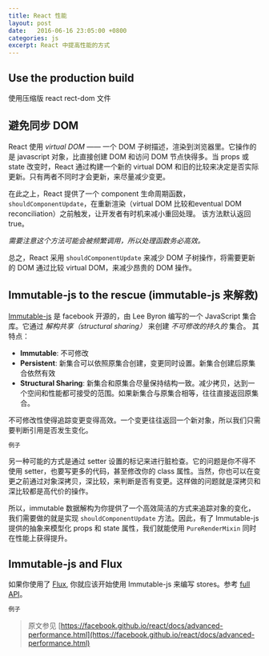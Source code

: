 ```yaml
---
title: React 性能
layout: post
date:   2016-06-16 23:05:00 +0800
categories: js
excerpt: React 中提高性能的方式
---
```


## Use the production build

使用压缩版 react rect-dom 文件

## 避免同步 DOM

React 使用 *virtual DOM* —— 一个 DOM 子树描述，渲染到浏览器里。它操作的是 javascript 对象，比直接创建 DOM 和访问 DOM 节点快得多。当 props 或 state 改变时，React 通过构建一个新的 virtual DOM 和旧的比较来决定是否实际更新。只有两者不同时才会更新，来尽量减少变更。

在此之上，React 提供了一个 component 生命周期函数，`shouldComponentUpdate`，在重新渲染（virtual DOM 比较和eventual DOM reconciliation）之前触发，让开发者有时机来减小重回处理。
该方法默认返回 true。

*需要注意这个方法可能会被频繁调用，所以处理函数务必高效。*

总之，React 采用 `shouldComponentUpdate` 来减少 DOM 子树操作，将需要更新的 DOM 通过比较 virtual DOM，来减少昂贵的 DOM 操作。

## Immutable-js to the rescue (immutable-js 来解救)

[Immutable-js](https://github.com/facebook/immutable-js) 是 facebook 开源的，由 Lee Byron 编写的一个 JavaScript 集合库。它通过 *解构共享（structural sharing）* 来创建 *不可修改的持久的* 集合。
其特点：

- **Immutable**: 不可修改
- **Persistent**: 新集合可以依照原集合创建，变更同时设置。新集合创建后原集合依然有效
- **Structural Sharing**: 新集合和原集合尽量保持结构一致。减少拷贝，达到一个空间和性能都可接受的范围。如果新集合与原集合相等，往往直接返回原集合。

不可修改性使得追踪变更变得高效。一个变更往往返回一个新对象，所以我们只需要判断引用是否发生变化。

```js
例子
```

另一种可能的方式是通过 setter 设置的标记来进行脏检查。它的问题是你不得不使用 setter，也要写更多的代码，甚至修改你的 class 属性。当然，你也可以在变更之前通过对象深拷贝，深比较，来判断是否有变更。这样做的问题就是深拷贝和深比较都是高代价的操作。

所以，immutable 数据解构为你提供了一个高效简洁的方式来追踪对象的变化，我们需要做的就是实现 `shouldComponentUpdate` 方法。因此，有了 Immutable-js 提供的抽象来模型化 props 和 state 属性，我们就能使用 `PureRenderMixin` 同时在性能上获得提升。

## Immutable-js and Flux

如果你使用了 [Flux](https://facebook.github.io/flux/), 你就应该开始使用 Immutable-js 来编写 stores。参考 [full API](https://facebook.github.io/immutable-js/docs/#/)。

```js
例子
```

> 原文参见 [https://facebook.github.io/react/docs/advanced-performance.html](https://facebook.github.io/react/docs/advanced-performance.html)
